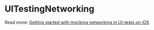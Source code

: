 # UITestingNetworking

Read more: [Getting started with mocking networking in UI-tests on iOS](https://augmentedcode.io/2022/07/11/getting-started-with-mocking-networking-in-ui-tests-on-ios/)